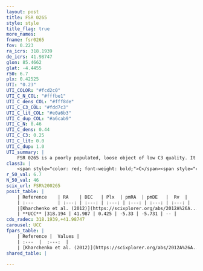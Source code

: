 ```yaml
---
layout: post
title: FSR 0265
style: style
title_flag: true
more_names: 
fname: fsr0265
fov: 0.223
ra_icrs: 318.1939
de_icrs: 41.98747
glon: 85.4662
glat: -4.4455
r50: 6.7
plx: 0.42525
UTI: "0.23"
UTI_COLOR: "#fcd2c0"
UTI_C_N_COL: "#fffbe1"
UTI_C_dens_COL: "#fff8de"
UTI_C_C3_COL: "#fdd7c3"
UTI_C_lit_COL: "#e0a6b3"
UTI_C_dup_COL: "#a6cab9"
UTI_C_N: 0.46
UTI_C_dens: 0.44
UTI_C_C3: 0.25
UTI_C_lit: 0.0
UTI_C_dup: 1.0
UTI_summary: |
    FSR 0265 is a poorly populated, loose object of low C3 quality. It is rarely studied in the literature, with no articles listed in the last 13 years.
class3: |
    <span style="color: red; font-weight: bold;">C</span><span style="color: red; font-weight: bold;">C</span>
r_50_val: 6.7
N_50_val: 46
scix_url: FSR%200265
posit_table: |
    | Reference    | RA    | DEC   | Plx  | pmRA  | pmDE   |  Rv  |
    | :---         | :---: | :---: | :---: | :---: | :---: | :---: |
    |[Kharchenko et al. (2012)](https://scixplorer.org/abs/2012A%26A...543A.156K) | 318.202 | 42.0 | -- | -3.77 | 1.29 | -- |
    | **UCC** |318.194 | 41.987 | 0.425 | -5.33 | -5.731 | -- | 
cds_radec: 318.1939,+41.98747
carousel: UCC
fpars_table: |
    | Reference |  Values |
    | :---  |  :---:  |
    | [Kharchenko et al. (2012)](https://scixplorer.org/abs/2012A%26A...543A.156K) | `e_bv=0.791, distance=1476, log_age=9.0` |
shared_table: |
    
---
```

